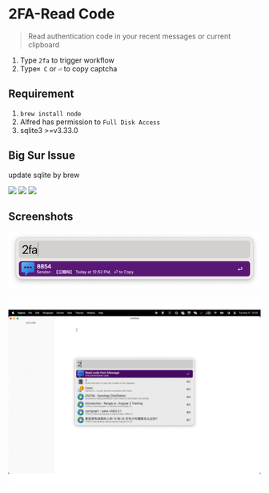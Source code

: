 # 2FA-Read Code

> Read authentication code in your recent messages or current clipboard

1. Type `2fa` to trigger workflow
2. Type`⌘ C` or `⏎` to copy captcha

## Requirement

1. `brew install node`
2. Alfred has permission to `Full Disk Access`
3. sqlite3 >=v3.33.0


## Big Sur Issue

update sqlite by brew



[![](https://img.shields.io/badge/version-v1.14-green?style=for-the-badge)]()
[![](https://img.shields.io/badge/download-click-blue?style=for-the-badge)](https://github.com/alanhe421/alfred-workflows/raw/master/2fa-read-code/2FA-Read%20Code.alfredworkflow)
[![](https://img.shields.io/badge/Install%20In%20Alfred-8A2BE2?style=for-the-badge)](https://alfred.app/workflows/alanhe/2fa-read-code/install/)



<!-- more -->

## Screenshots

![](screenshots/screenshot.png)

![](screenshots/screenshot.gif)
